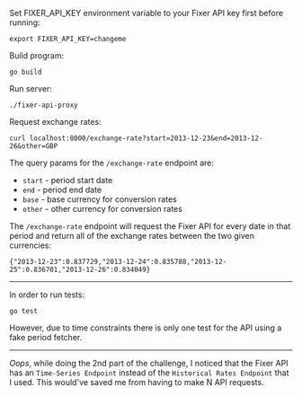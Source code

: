 Set FIXER_API_KEY environment variable to your Fixer API key first before running:

```
export FIXER_API_KEY=changeme
```

Build program:

```
go build
```

Run server:

```
./fixer-api-proxy
```

Request exchange rates:

```
curl localhost:8000/exchange-rate?start=2013-12-23&end=2013-12-26&other=GBP
```

The query params for the `/exchange-rate` endpoint are:

- `start` - period start date
- `end` - period end date
- `base` - base currency for conversion rates
- `other` - other currency for conversion rates


The `/exchange-rate` endpoint will request the Fixer API for every date in that period and return all of the exchange rates between the two given currencies:

```
{"2013-12-23":0.837729,"2013-12-24":0.835788,"2013-12-25":0.836701,"2013-12-26":0.834049}
```

---

In order to run tests:

```
go test
```

However, due to time constraints there is only one test for the API using a fake period fetcher.

---

*Oops*, while doing the 2nd part of the challenge, I noticed that the Fixer API has an `Time-Series Endpoint` instead of the `Historical Rates Endpoint` that I used. This would've saved me from having to make N API requests.
